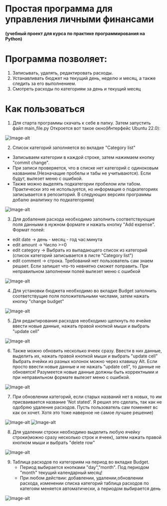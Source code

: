 # Простая программа для управления личными финансами
#### (учебный проект для курса по практике программирования на Python)

# Программа позволяет:
  1. Записывать, удалять, редактировать расходы.
  2. Устанавливать бюджет на текущий день, неделю и месяц, а также следить за его выполнением.
  3. Смотреть расходы по категориям за день и текущий месяц

# Как пользоваться

1. Для старта программы скачать к себе в папку. Затем запустить файл main_file.py
Откроется вот такое окно(Интерфейс Ubuntu 22.0):

![Image-alt](/images/app1.png)


2. Список категорий заполняется во вкладке "Category list"
  * Записываем категории в каждой строке, затем нажимаем кнопку "commit change".
  * При записи проверяется, что в списке нет категорий с одиноковым названием.(Незначащие пробелы и табы не учитываются). Если будут, вылезет меню с ошибкой.
  * Также можно выделять подкатегории пробелом или табом. Практически это не используется, но информация о подкатегориях записывается в репозиторий. В следующих версиях программы добалю аналитику по подкатегориям)

![Image-alt](/images/app2.png)

3. Для добаления расхода необходимо заполнить соответствующие поля данными в нужном формате и нажать кнопку "Add expense".
Формат полей:
  * edit date -> день - месяц - год час:минута
  * edit amount -> Число >=0
  * edit category -> Выбрать из выпадающего список из категорий (список категорий записывается в листе "Category list")
  * edit comment -> строка. Требований нет пользователь сам знаем решает. Если запишет что-то невнятно сможет поправить.
    При неправильном заполнении полей вылезет меню с ошибкой
  
![Image-alt](/images/app3.png)

4. Для установки бюджета необходимо во вкладке Budget заполнить соответствущие поля положительными числами, затем нажать кнопку "change budget"

![Image-alt](/images/app4.png)


5. Для редактирования расходов необходимо щелкнуть по ячейке ввести новые данные, нажать правой кнопкой мыши и выбрать "update cell"

![Image-alt](/images/app5.png)

6. Также можно обновить несколько ячеек сразу. Ввести в них данные, выделить их, нажать правой кнопкой мыши и выбрать "update cell"
  Выбрать ячейки из разных колонок можно через клавишу Alt. Если просто ввести новые данные и не нажать "update cell", то данные не обновятся!
  Разумеется новые данные должны быть корректными и при неправильном формате вылезет меню с ошибкой.
  
![Image-alt](/images/app6.png)

7. При обновлении категорий, если старых названий нет в новых, то им присваивается название 'Not stated'. Я решил это сделать, так как не одобряю удаление расходов. Пусть пользователь сам поменяет вс как он хочет. Хотя это тоже наверное не самое лучшее решение)

![Image-alt](/images/app7.1.png)  ![Image-alt](/images/app7.2.png)

8. Для удалении строки необходимо выделить любую ячейку строки(можно сразу несколько строк и ячеек), затем нажать правой кнопком мыши и выбрать "delete row"

![Image-alt](/images/app8.png)

9. Таблица расходов по категориям на период во вкладке Budget.
   * Период выбирается кнопками "day","month". Под периодом "month" текущий календарный месяц!
   * При любом действии: добавлении, удалении,обновлении расхода, изменении списка категорий таблица расходов по категоям меняется автоматически, а периодом выбирается день
  
![Image-alt](/images/app9.png)
